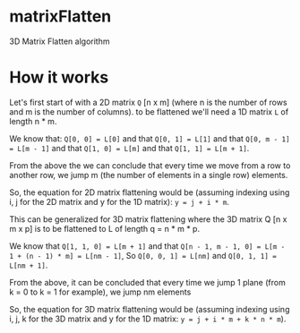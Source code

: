 # matrixFlatten

3D Matrix Flatten algorithm

# How it works
Let's first start of with a 2D matrix ```Q``` [n x m] (where n is the number of rows and m is the number of columns). to be flattened we'll need a 1D matrix ```L``` of length n * m. 

We know that: ```Q[0, 0] = L[0]``` and that ```Q[0, 1] = L[1]``` and that ```Q[0, m - 1] = L[m - 1]``` and that ```Q[1, 0] = L[m]``` and that ```Q[1, 1] = L[m + 1]```. 

From the above the we can conclude that every time we move from a row to another row, we jump m (the number of elements in a single row) elements.

So, the equation for 2D matrix flattening would be (assuming indexing using i, j for the 2D matrix and y for the 1D matrix): ```y = j + i * m```.

This can be generalized for 3D matrix flattening where the 3D matrix Q [n x m x p] is to be flattened to L of length q = n * m * p.

We know that ```Q[1, 1, 0] = L[m + 1]``` and that ```Q[n - 1, m - 1, 0] = L[m - 1 + (n - 1) * m] = L[nm - 1]```, So ```Q[0, 0, 1] = L[nm]``` and ```Q[0, 1, 1] = L[nm + 1]```.  

From the above, it can be concluded that every time we jump 1 plane (from k = 0 to k = 1 for example), we jump nm elements

So, the equation for 3D matrix flattening would be (assuming indexing using i, j, k for the 3D matrix and y for the 1D matrix: ```y = j + i * m + k * n * m```).
